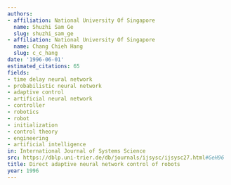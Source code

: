 ```yaml
---
authors:
- affiliation: National University Of Singapore
  name: Shuzhi Sam Ge
  slug: shuzhi_sam_ge
- affiliation: National University Of Singapore
  name: Chang Chieh Hang
  slug: c_c_hang
date: '1996-06-01'
estimated_citations: 65
fields:
- time delay neural network
- probabilistic neural network
- adaptive control
- artificial neural network
- controller
- robotics
- robot
- initialization
- control theory
- engineering
- artificial intelligence
in: International Journal of Systems Science
src: https://dblp.uni-trier.de/db/journals/ijsysc/ijsysc27.html#GeH96
title: Direct adaptive neural network control of robots
year: 1996
---
```


